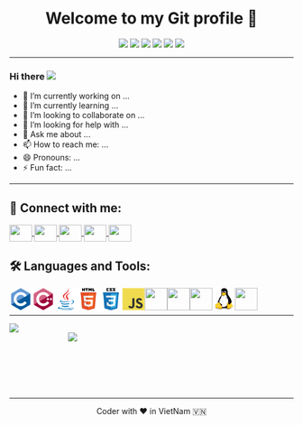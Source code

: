 <h1 align="center">
  Welcome to my Git profile 👋  
</h1>
<p align="center">
  <a target="blank">
    <img src="https://visitor-badge.glitch.me/badge?page_id=${your.HDuong1803}.${your.repo.id}"/>
  </a>
  <a target="blank">
    <img src="https://img.shields.io/github/license/rahuldkjain/github-profile-readme-generator?style=flat-square"/>
  </a>
  <a target="blank">
    <img src="https://img.shields.io/github/forks/HDuong1803/HDuong1803?style=flat-square"/>
  </a>
  <a target="blank">
    <img src="https://img.shields.io/github/stars/HDuong1803/HDuong1803?style=flat-square"/>
  </a>
  <a target="blank">
    <img src="https://img.shields.io/github/issues/HDuong1803/HDuong1803?style=flat-square"/>
  </a>
  <a target="blank">
    <img src="https://img.shields.io/github/issues-pr/HDuong1803/HDuong1803?style=flat-square"/>
  </a>
</p>

----

### Hi there <a href="https://www.gautamkrishnar.com/"><img src="https://media.giphy.com/media/hvRJCLFzcasrR4ia7z/giphy.gif" width="25px"></a>

- 🔭 I’m currently working on ...
- 🌱 I’m currently learning ...
- 👯 I’m looking to collaborate on ...
- 🤔 I’m looking for help with ...
- 💬 Ask me about ...
- 📫 How to reach me: ...
- 😄 Pronouns: ...
- ⚡ Fun fact: ...

---

## 🔗 Connect with me:

<p align="left">
  <a href="https://www.facebook.com/profile.php?id=100027635901109" target="blank">
    <img align="center" src="https://raw.githubusercontent.com/rahuldkjain/github-profile-readme-generator/master/src/images/icons/Social/facebook.svg" height="30" width="40" />
  </a>
  <a href="https://www.linkedin.com/in/hai-duong-57447b21b/" target="blank">
    <img align="center" src="https://raw.githubusercontent.com/rahuldkjain/github-profile-readme-generator/master/src/images/icons/Social/linked-in-alt.svg" height="30" width="40" />
  </a>
  <a href="https://dev.to/hduong1803" target="blank">
    <img align="center" src="https://cdn.jsdelivr.net/npm/simple-icons@3.0.1/icons/dev-dot-to.svg" height="30" width="40"/>
  </a>
  <a href="https://twitter.com/HiDng12837810" target="blank">
    <img align="center" src="https://raw.githubusercontent.com/rahuldkjain/github-profile-readme-generator/master/src/images/icons/Social/twitter.svg" height="30" width="40" />
  </a>
  <a href="https://www.instagram.com/_hduonggg_183_/" target="blank">
    <img align="center" src="https://raw.githubusercontent.com/rahuldkjain/github-profile-readme-generator/master/src/images/icons/Social/instagram.svg" height="30" width="40" />
  </a>

## 🛠️ Languages and Tools:
  
<img align="left" src="https://raw.githubusercontent.com/devicons/devicon/master/icons/c/c-original.svg" width="40" height="40"/> 
<img align="left" src="https://raw.githubusercontent.com/devicons/devicon/master/icons/cplusplus/cplusplus-original.svg" width="40" height="40"/>
<img align="left" src="https://raw.githubusercontent.com/devicons/devicon/master/icons/java/java-original.svg" width="40" height="40"/> 
<img align="left" src="https://raw.githubusercontent.com/devicons/devicon/master/icons/html5/html5-original-wordmark.svg" width="40" height="40"/> 
<img align="left" src="https://raw.githubusercontent.com/devicons/devicon/master/icons/css3/css3-original-wordmark.svg" width="40" height="40"/> 
<img align="left" src="https://raw.githubusercontent.com/devicons/devicon/master/icons/javascript/javascript-original.svg" width="40" height="40"/>
<img align="left" src="https://www.vectorlogo.zone/logos/git-scm/git-scm-icon.svg" width="40" height="40"/> 
<img align="left" src="https://www.vectorlogo.zone/logos/github/github-icon.svg" width="40" height="40"/> 
<img align="left" src="https://www.vectorlogo.zone/logos/heroku/heroku-icon.svg" width="40" height="40"/> 
<img align="left" src="https://raw.githubusercontent.com/devicons/devicon/master/icons/linux/linux-original.svg" width="40" height="40"/> 
<img align="left" src="https://www.svgrepo.com/show/303229/microsoft-sql-server-logo.svg" width="40" height="40"/> 

  </br>
  </br>

---
  
<a>
  <img align="left" width="400" src="https://github-readme-stats.vercel.app/api?username=HDuong1803&show_icons=true&theme=radical"/>
</a>
<a>
  <img align="right" width="400" src="https://github-readme-stats.vercel.app/api/top-langs/?username=HDuong1803&layout=compact" />
</a>

</br></br></br></br></br></br>
<hr>
<p align="center">
Coder with ❤️ in VietNam 🇻🇳
</p>
